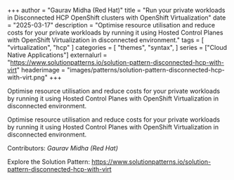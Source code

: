 +++
author = "Gaurav Midha (Red Hat)"
title = "Run your private workloads in Disconnected HCP OpenShift clusters with OpenShift Virtualization"
date = "2025-03-17"
description = "Optimise resource utilisation and reduce costs for your private workloads by running it using Hosted Control Planes with OpenShift Virtualization in disconnected environment."
tags = [
    "virtualization", "hcp"
]
categories = [
    "themes",
    "syntax",
]
series = ["Cloud Native Applications"]
externalurl = "https://www.solutionpatterns.io/solution-pattern-disconnected-hcp-with-virt"
headerimage = "images/patterns/solution-pattern-disconnected-hcp-with-virt.png"
+++

Optimise resource utilisation and reduce costs for your private workloads by running it using Hosted Control Planes with OpenShift Virtualization in disconnected environment.

<!--more-->
Optimise resource utilisation and reduce costs for your private workloads by running it using Hosted Control Planes with OpenShift Virtualization in disconnected environment.


Contributors: _Gaurav Midha (Red Hat)_

Explore the Solution Pattern: https://www.solutionpatterns.io/solution-pattern-disconnected-hcp-with-virt